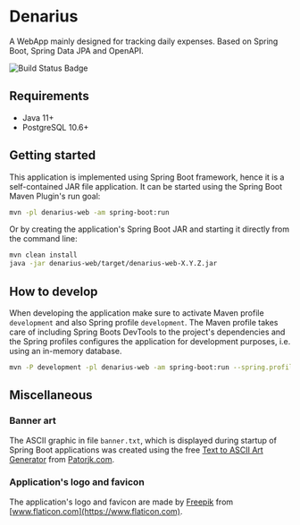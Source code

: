 # Denarius

A WebApp mainly designed for tracking daily expenses. Based on Spring Boot, Spring Data JPA and OpenAPI.

![Build Status Badge](https://github.com/fschrogl-fsdev/Denarius/workflows/develop/badge.svg)

## Requirements

- Java 11+
- PostgreSQL 10.6+

## Getting started

This application is implemented using Spring Boot framework, hence it is a self-contained JAR file application. It can
be started using the Spring Boot Maven Plugin's run goal:

```bash
mvn -pl denarius-web -am spring-boot:run
```

Or by creating the application's Spring Boot JAR and starting it directly from the command line:

```bash
mvn clean install
java -jar denarius-web/target/denarius-web-X.Y.Z.jar
```

## How to develop

When developing the application make sure to activate Maven profile ``development`` and also Spring profile
``development``. The Maven profile takes care of including Spring Boots DevTools to the project's dependencies and
the Spring profiles configures the application for development purposes, i.e. using an in-memory database.

```bash
mvn -P development -pl denarius-web -am spring-boot:run --spring.profiles.active=development
```

## Miscellaneous

### Banner art

The ASCII graphic in file ``banner.txt``, which is displayed during startup of Spring Boot applications was created
using the free [Text to ASCII Art Generator](http://patorjk.com/software/taag/) from
[Patorjk.com](http://www.patorjk.com).

### Application's logo and favicon

The application's logo and favicon are made by [Freepik](https://www.flaticon.com/authors/freepik) from
[www.flaticon.com](https://www.flaticon.com).
